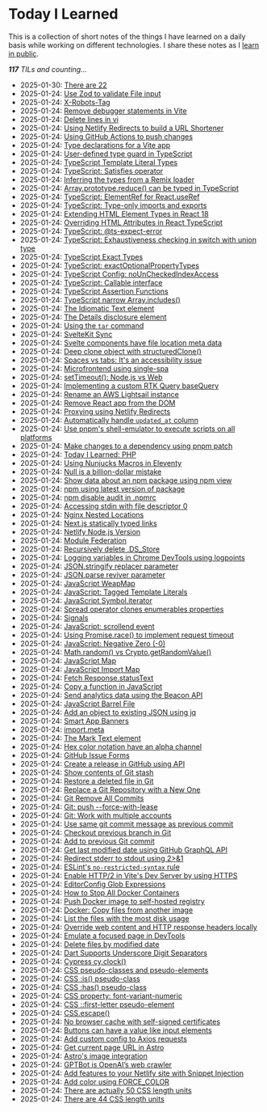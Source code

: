 # Today I Learned

This is a collection of short notes of the things I have learned on a daily basis while working on different technologies. I share these notes as I [learn in public](https://www.learninpublic.org/).

_**117** TILs and counting..._

- 2025-01-30: [There are 22](https://github.com/krisyotam/til/blob/main/./learnings/1-30-2025)
- 2025-01-24: [Use Zod to validate File input](https://github.com/krisyotam/til/blob/main/./learnings/zod-validate-file.md)
- 2025-01-24: [X-Robots-Tag](https://github.com/krisyotam/til/blob/main/./learnings/x-robots-tag.md)
- 2025-01-24: [Remove debugger statements in Vite](https://github.com/krisyotam/til/blob/main/./learnings/vite-remove-console-debugger.md)
- 2025-01-24: [Delete lines in vi](https://github.com/krisyotam/til/blob/main/./learnings/vi-delete-lines.md)
- 2025-01-24: [Using Netlify Redirects to build a URL Shortener](https://github.com/krisyotam/til/blob/main/./learnings/using-netlify-redirects-to-build-a-url-shortener.md)
- 2025-01-24: [Using GitHub Actions to push changes](https://github.com/krisyotam/til/blob/main/./learnings/using-github-actions-to-push-changes.md)
- 2025-01-24: [Type declarations for a Vite app](https://github.com/krisyotam/til/blob/main/./learnings/type-declarations-for-a-vite-app.md)
- 2025-01-24: [User-defined type guard in TypeScript](https://github.com/krisyotam/til/blob/main/./learnings/ts-user-defined-type-guard.md)
- 2025-01-24: [TypeScript Template Literal Types](https://github.com/krisyotam/til/blob/main/./learnings/ts-template-literal-types.md)
- 2025-01-24: [TypeScript: Satisfies operator](https://github.com/krisyotam/til/blob/main/./learnings/ts-satisfies.md)
- 2025-01-24: [Inferring the types from a Remix loader](https://github.com/krisyotam/til/blob/main/./learnings/ts-remix-infer-loader.md)
- 2025-01-24: [Array.prototype.reduce() can be typed in TypeScript](https://github.com/krisyotam/til/blob/main/./learnings/ts-reduce-generic-type.md)
- 2025-01-24: [TypeScript: ElementRef for React.useRef](https://github.com/krisyotam/til/blob/main/./learnings/ts-react-elementref.md)
- 2025-01-24: [TypeScript: Type-only imports and exports](https://github.com/krisyotam/til/blob/main/./learnings/ts-imports-not-used-as-values.md)
- 2025-01-24: [Extending HTML Element Types in React 18](https://github.com/krisyotam/til/blob/main/./learnings/ts-html-element-react-18.md)
- 2025-01-24: [Overriding HTML Attributes in React TypeScript](https://github.com/krisyotam/til/blob/main/./learnings/ts-html-attributes.md)
- 2025-01-24: [TypeScript: @ts-expect-error](https://github.com/krisyotam/til/blob/main/./learnings/ts-expect-error.md)
- 2025-01-24: [TypeScript: Exhaustiveness checking in switch with union type](https://github.com/krisyotam/til/blob/main/./learnings/ts-exhaustive-switch.md)
- 2025-01-24: [TypeScript Exact Types](https://github.com/krisyotam/til/blob/main/./learnings/ts-exact-types.md)
- 2025-01-24: [TypeScript: exactOptionalPropertyTypes](https://github.com/krisyotam/til/blob/main/./learnings/ts-exact-optional-property-types.md)
- 2025-01-24: [TypeScript Config: noUnCheckedIndexAccess](https://github.com/krisyotam/til/blob/main/./learnings/ts-config-no-unchecked-index-access.md)
- 2025-01-24: [TypeScript: Callable interface](https://github.com/krisyotam/til/blob/main/./learnings/ts-callable.md)
- 2025-01-24: [TypeScript Assertion Functions](https://github.com/krisyotam/til/blob/main/./learnings/ts-assertion-functions.md)
- 2025-01-24: [TypeScript narrow Array.includes()](https://github.com/krisyotam/til/blob/main/./learnings/ts-array-includes.md)
- 2025-01-24: [The Idiomatic Text element](https://github.com/krisyotam/til/blob/main/./learnings/the-idiomatic-text-element.md)
- 2025-01-24: [The Details disclosure element](https://github.com/krisyotam/til/blob/main/./learnings/the-details-element.md)
- 2025-01-24: [Using the `tar` command](https://github.com/krisyotam/til/blob/main/./learnings/tar-archive.md)
- 2025-01-24: [SvelteKit Sync](https://github.com/krisyotam/til/blob/main/./learnings/sveltekit-sync.md)
- 2025-01-24: [Svelte components have file location meta data](https://github.com/krisyotam/til/blob/main/./learnings/svelte-components-have-file-location-meta-data.md)
- 2025-01-24: [Deep clone object with structuredClone()](https://github.com/krisyotam/til/blob/main/./learnings/structured-clone.md)
- 2025-01-24: [Spaces vs tabs: It's an accessibility issue](https://github.com/krisyotam/til/blob/main/./learnings/spaces-vs-tabs.md)
- 2025-01-24: [Microfrontend using single-spa](https://github.com/krisyotam/til/blob/main/./learnings/single-spa.md)
- 2025-01-24: [setTimeout(): Node.js vs Web](https://github.com/krisyotam/til/blob/main/./learnings/settimeout-node-vs-web.md)
- 2025-01-24: [Implementing a custom RTK Query baseQuery](https://github.com/krisyotam/til/blob/main/./learnings/rtk-query-base-query.md)
- 2025-01-24: [Rename an AWS Lightsail instance](https://github.com/krisyotam/til/blob/main/./learnings/rename-aws-lightsail-instance.md)
- 2025-01-24: [Remove React app from the DOM](https://github.com/krisyotam/til/blob/main/./learnings/react-unmount-component-at-node.md)
- 2025-01-24: [Proxying using Netlify Redirects](https://github.com/krisyotam/til/blob/main/./learnings/proxying-using-netlify-redirects.md)
- 2025-01-24: [  Automatically handle `updated_at` column](https://github.com/krisyotam/til/blob/main/./learnings/postgresql-moddatetime.md)
- 2025-01-24: [Use pnpm's shell-emulator to execute scripts on all platforms](https://github.com/krisyotam/til/blob/main/./learnings/pnpm-shell-emulator.md)
- 2025-01-24: [Make changes to a dependency using pnpm patch](https://github.com/krisyotam/til/blob/main/./learnings/pnpm-patch.md)
- 2025-01-24: [Today I Learned: PHP](https://github.com/krisyotam/til/blob/main/./learnings/php.md)
- 2025-01-24: [Using Nunjucks Macros in Eleventy](https://github.com/krisyotam/til/blob/main/./learnings/nunjucks-macro-eleventy.md)
- 2025-01-24: [Null is a billion-dollar mistake](https://github.com/krisyotam/til/blob/main/./learnings/null-billion-dollar-mistake.md)
- 2025-01-24: [Show data about an npm package using npm view](https://github.com/krisyotam/til/blob/main/./learnings/npm-view.md)
- 2025-01-24: [ npm using latest version of package](https://github.com/krisyotam/til/blob/main/./learnings/npm-latest.md)
- 2025-01-24: [npm disable audit in .npmrc](https://github.com/krisyotam/til/blob/main/./learnings/npm-audit.md)
- 2025-01-24: [Accessing stdin with file descriptor 0](https://github.com/krisyotam/til/blob/main/./learnings/node-file-descriptor-0.md)
- 2025-01-24: [Nginx Nested Locations](https://github.com/krisyotam/til/blob/main/./learnings/nginx-nested-locations.md)
- 2025-01-24: [Next.js statically typed links](https://github.com/krisyotam/til/blob/main/./learnings/nextjs-type-safe-link.md)
- 2025-01-24: [Netlify Node.js Version](https://github.com/krisyotam/til/blob/main/./learnings/netlify-node-version.md)
- 2025-01-24: [Module Federation](https://github.com/krisyotam/til/blob/main/./learnings/module-federation.md)
- 2025-01-24: [Recursively delete .DS_Store](https://github.com/krisyotam/til/blob/main/./learnings/mac-delete-ds-store.md)
- 2025-01-24: [Logging variables in Chrome DevTools using logpoints](https://github.com/krisyotam/til/blob/main/./learnings/logging-variables-in-chrome-devtools.md)
- 2025-01-24: [JSON.stringify replacer parameter](https://github.com/krisyotam/til/blob/main/./learnings/json-stringify-replacer-parameter.md)
- 2025-01-24: [JSON.parse reviver parameter](https://github.com/krisyotam/til/blob/main/./learnings/json-parse-reviver-parameter.md)
- 2025-01-24: [JavaScript WeapMap](https://github.com/krisyotam/til/blob/main/./learnings/js-weakmap.md)
- 2025-01-24: [JavaScript: Tagged Template Literals](https://github.com/krisyotam/til/blob/main/./learnings/js-tagged-templates.md)
- 2025-01-24: [JavaScript Symbol.iterator](https://github.com/krisyotam/til/blob/main/./learnings/js-symbol-iterator.md)
- 2025-01-24: [Spread operator clones enumerables properties](https://github.com/krisyotam/til/blob/main/./learnings/js-spread-shallow-copy.md)
- 2025-01-24: [Signals](https://github.com/krisyotam/til/blob/main/./learnings/js-signals.md)
- 2025-01-24: [JavaScript: scrollend event](https://github.com/krisyotam/til/blob/main/./learnings/js-scrollend-event.md)
- 2025-01-24: [Using Promise.race() to implement request timeout](https://github.com/krisyotam/til/blob/main/./learnings/js-promise-race.md)
- 2025-01-24: [JavaScript: Negative Zero (-0)](https://github.com/krisyotam/til/blob/main/./learnings/js-negative-zero.md)
- 2025-01-24: [Math.random() vs Crypto.getRandomValue()](https://github.com/krisyotam/til/blob/main/./learnings/js-math-random-vs-crypto.md)
- 2025-01-24: [JavaScript Map](https://github.com/krisyotam/til/blob/main/./learnings/js-map.md)
- 2025-01-24: [JavaScript Import Map](https://github.com/krisyotam/til/blob/main/./learnings/js-import-map.md)
- 2025-01-24: [Fetch Response.statusText](https://github.com/krisyotam/til/blob/main/./learnings/js-fetch-status-text.md)
- 2025-01-24: [Copy a function in JavaScript](https://github.com/krisyotam/til/blob/main/./learnings/js-bind.md)
- 2025-01-24: [Send analytics data using the Beacon API](https://github.com/krisyotam/til/blob/main/./learnings/js-beacon-api.md)
- 2025-01-24: [JavaScript Barrel File](https://github.com/krisyotam/til/blob/main/./learnings/js-barrel-files.md)
- 2025-01-24: [Add an object to existing JSON using jq](https://github.com/krisyotam/til/blob/main/./learnings/jq-append-json.md)
- 2025-01-24: [Smart App Banners](https://github.com/krisyotam/til/blob/main/./learnings/ios-smart-app-banners.md)
- 2025-01-24: [import.meta](https://github.com/krisyotam/til/blob/main/./learnings/import-meta.md)
- 2025-01-24: [The Mark Text element](https://github.com/krisyotam/til/blob/main/./learnings/html-mark-element.md)
- 2025-01-24: [Hex color notation have an alpha channel](https://github.com/krisyotam/til/blob/main/./learnings/hex-color-notation-alpha-channel.md)
- 2025-01-24: [GitHub Issue Forms](https://github.com/krisyotam/til/blob/main/./learnings/github-issue-forms.md)
- 2025-01-24: [Create a release in GitHub using API](https://github.com/krisyotam/til/blob/main/./learnings/github-create-release.md)
- 2025-01-24: [Show contents of Git stash](https://github.com/krisyotam/til/blob/main/./learnings/git-stash-show.md)
- 2025-01-24: [Restore a deleted file in Git](https://github.com/krisyotam/til/blob/main/./learnings/git-restore-deleted-file.md)
- 2025-01-24: [Replace a Git Repository with a New One](https://github.com/krisyotam/til/blob/main/./learnings/git-replace-repo-content.md)
- 2025-01-24: [Git Remove All Commits](https://github.com/krisyotam/til/blob/main/./learnings/git-remove-all-commits.md)
- 2025-01-24: [Git: push --force-with-lease](https://github.com/krisyotam/til/blob/main/./learnings/git-push-force-with-lease.md)
- 2025-01-24: [Git: Work with multiple accounts](https://github.com/krisyotam/til/blob/main/./learnings/git-multiple-accounts.md)
- 2025-01-24: [Use same git commit message as previous commit](https://github.com/krisyotam/til/blob/main/./learnings/git-commit-same-message.md)
- 2025-01-24: [Checkout previous branch in Git](https://github.com/krisyotam/til/blob/main/./learnings/git-checkout-previous-branch.md)
- 2025-01-24: [Add to previous Git commit](https://github.com/krisyotam/til/blob/main/./learnings/git-add-to-previous-commit.md)
- 2025-01-24: [Get last modified date using GitHub GraphQL API](https://github.com/krisyotam/til/blob/main/./learnings/get-last-modified-date-using-github-graphql-api.md)
- 2025-01-24: [Redirect stderr to stdout using 2>&1](https://github.com/krisyotam/til/blob/main/./learnings/file-descriptor-redirection.md)
- 2025-01-24: [ ESLint's `no-restricted-syntax` rule](https://github.com/krisyotam/til/blob/main/./learnings/eslint-no-restricted-syntax.md)
- 2025-01-24: [Enable HTTP/2 in Vite's Dev Server by using HTTPS](https://github.com/krisyotam/til/blob/main/./learnings/enable-http2-in-vites-dev-server-by-using-https.md)
- 2025-01-24: [EditorConfig Glob Expressions](https://github.com/krisyotam/til/blob/main/./learnings/editorconfig-glob-expressions.md)
- 2025-01-24: [How to Stop All Docker Containers](https://github.com/krisyotam/til/blob/main/./learnings/docker-stop-all.md)
- 2025-01-24: [Push Docker image to self-hosted registry](https://github.com/krisyotam/til/blob/main/./learnings/docker-push-to-registry.md)
- 2025-01-24: [Docker: Copy files from another image](https://github.com/krisyotam/til/blob/main/./learnings/docker-copy-from-image.md)
- 2025-01-24: [List the files with the most disk usage](https://github.com/krisyotam/til/blob/main/./learnings/disk-usage.md)
- 2025-01-24: [Override web content and HTTP response headers locally](https://github.com/krisyotam/til/blob/main/./learnings/devtools-overrides.md)
- 2025-01-24: [Emulate a focused page in DevTools](https://github.com/krisyotam/til/blob/main/./learnings/devtools-emulate-focused-page.md)
- 2025-01-24: [Delete files by modified date](https://github.com/krisyotam/til/blob/main/./learnings/delete-files-by-modified-date.md)
- 2025-01-24: [Dart Supports Underscore Digit Separators](https://github.com/krisyotam/til/blob/main/./learnings/dart-digit-separators.md)
- 2025-01-24: [Cypress cy.clock()](https://github.com/krisyotam/til/blob/main/./learnings/cypress-clock.md)
- 2025-01-24: [CSS pseudo-classes and pseudo-elements](https://github.com/krisyotam/til/blob/main/./learnings/css-pseudo-classes-elements.md)
- 2025-01-24: [CSS :is() pseudo-class](https://github.com/krisyotam/til/blob/main/./learnings/css-is-pseudo-class.md)
- 2025-01-24: [CSS :has() pseudo-class](https://github.com/krisyotam/til/blob/main/./learnings/css-has-pseudo-class.md)
- 2025-01-24: [CSS property: font-variant-numeric](https://github.com/krisyotam/til/blob/main/./learnings/css-font-variant-numeric.md)
- 2025-01-24: [CSS ::first-letter pseudo-element](https://github.com/krisyotam/til/blob/main/./learnings/css-first-letter.md)
- 2025-01-24: [CSS.escape()](https://github.com/krisyotam/til/blob/main/./learnings/css-escape.md)
- 2025-01-24: [No browser cache with self-signed certificates](https://github.com/krisyotam/til/blob/main/./learnings/chrome-certificates.md)
- 2025-01-24: [Buttons can have a value like input elements](https://github.com/krisyotam/til/blob/main/./learnings/buttons-can-have-a-value-like-input-elements.md)
- 2025-01-24: [Add custom config to Axios requests](https://github.com/krisyotam/til/blob/main/./learnings/axios-interceptors.md)
- 2025-01-24: [Get current page URL in Astro](https://github.com/krisyotam/til/blob/main/./learnings/astro-url.md)
- 2025-01-24: [Astro's image integration](https://github.com/krisyotam/til/blob/main/./learnings/astro-image.md)
- 2025-01-24: [GPTBot is OpenAI’s web crawler ](https://github.com/krisyotam/til/blob/main/./learnings/ai-gptbot.md)
- 2025-01-24: [Add features to your Netlify site with Snippet Injection](https://github.com/krisyotam/til/blob/main/./learnings/add-features-to-your-netlify-site-with-snippet-injection.md)
- 2025-01-24: [Add color using FORCE_COLOR](https://github.com/krisyotam/til/blob/main/./learnings/add-color-using-force-color.md)
- 2025-01-24: [There are actually 50 CSS length units](https://github.com/krisyotam/til/blob/main/./learnings/50-css-length-units.md)
- 2025-01-24: [There are 44 CSS length units](https://github.com/krisyotam/til/blob/main/./learnings/44-css-length-units.md)
